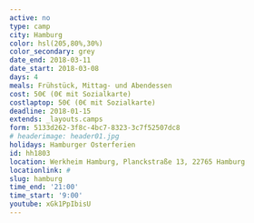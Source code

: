 ```yaml
---
active: no
type: camp
city: Hamburg
color: hsl(205,80%,30%)
color_secondary: grey
date_end: 2018-03-11
date_start: 2018-03-08
days: 4
meals: Frühstück, Mittag- und Abendessen
cost: 50€ (0€ mit Sozialkarte)
costlaptop: 50€ (0€ mit Sozialkarte)
deadline: 2018-01-15
extends: _layouts.camps
form: 5133d262-3f8c-4bc7-8323-3c7f52507dc8
# headerimage: header01.jpg
holidays: Hamburger Osterferien
id: hh1803
location: Werkheim Hamburg, Planckstraße 13, 22765 Hamburg
locationlink: #
slug: hamburg
time_end: '21:00'
time_start: '9:00'
youtube: xGk1PpIbisU
---
```

